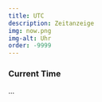```yaml
---
title: UTC
description: Zeitanzeige
img: now.png
img-alt: Uhr
order: -9999
---
```



### Current Time
<span id="page_utc" class="utc-time">...</span>

<script>                                                                                                                                                  
 73   var updateTime = ()=>{                                                                                                                                  
 74     let page_utc = document && document.getElementById('page_utc');                                                                                       
 75     if (page_utc) {                                                                                                                                       
 76       let date = new Date();                                                                                                                              
 77       let utc = `${date.toISOString().substring(11,16)} UTC`;                                                                                             
 78       page_utc.innerHTML = utc;                                                                                                                           
 79     }                                                                                                                                                     
 80   }                                                                                                                                                       
 81   setTimeout(updateTime, 1000);                                                                                                                           
 82   setInterval(updateTime, 20000);                                                                                                                         
 83 </script>